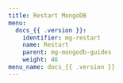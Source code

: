 ```yaml
---
title: Restart MongoDB
menu:
  docs_{{ .version }}:
    identifier: mg-restart
    name: Restart
    parent: mg-mongodb-guides
    weight: 46
menu_name: docs_{{ .version }}
---
```

